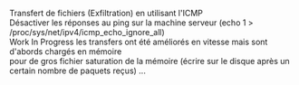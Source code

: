 Transfert de fichiers (Exfiltration) en utilisant l'ICMP\
Désactiver les réponses au ping sur la machine serveur (echo 1 > /proc/sys/net/ipv4/icmp_echo_ignore_all)\
Work In Progress les transfers ont été améliorés en vitesse mais sont d'abords chargés en mémoire \
pour de gros fichier saturation de la mémoire (écrire sur le disque après un certain nombre de paquets reçus) ...
